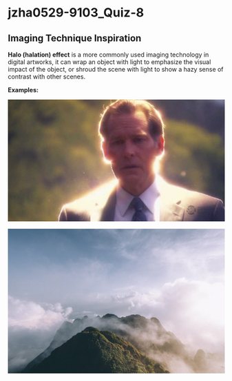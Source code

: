 # jzha0529-9103_Quiz-8

## Imaging Technique Inspiration


__Halo (halation) effect__ is a more commonly used imaging technology in digital artworks, it can wrap an object with light to emphasize the visual impact of the object, or shroud the scene with light to show a hazy sense of contrast with other scenes.

__Examples:__

![Imaging example](assets/image1.jpg)

![Imaging example](assets/image2.jpg)